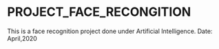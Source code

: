 # PROJECT_FACE_RECONGITION
This is a face recognition project done under Artificial Intelligence.
Date: April,2020

